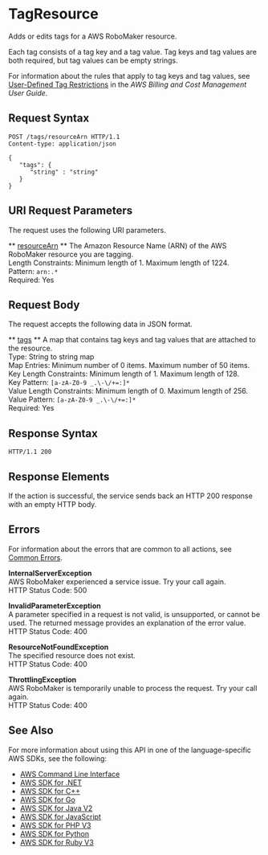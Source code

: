 # TagResource<a name="API_TagResource"></a>

Adds or edits tags for a AWS RoboMaker resource\.

Each tag consists of a tag key and a tag value\. Tag keys and tag values are both required, but tag values can be empty strings\. 

For information about the rules that apply to tag keys and tag values, see [User\-Defined Tag Restrictions](https://docs.aws.amazon.com/awsaccountbilling/latest/aboutv2/allocation-tag-restrictions.html) in the *AWS Billing and Cost Management User Guide*\. 

## Request Syntax<a name="API_TagResource_RequestSyntax"></a>

```
POST /tags/resourceArn HTTP/1.1
Content-type: application/json

{
   "tags": { 
      "string" : "string" 
   }
}
```

## URI Request Parameters<a name="API_TagResource_RequestParameters"></a>

The request uses the following URI parameters\.

 ** [resourceArn](#API_TagResource_RequestSyntax) **   <a name="robomaker-TagResource-request-resourceArn"></a>
The Amazon Resource Name \(ARN\) of the AWS RoboMaker resource you are tagging\.  
Length Constraints: Minimum length of 1\. Maximum length of 1224\.  
Pattern: `arn:.*`   
Required: Yes

## Request Body<a name="API_TagResource_RequestBody"></a>

The request accepts the following data in JSON format\.

 ** [tags](#API_TagResource_RequestSyntax) **   <a name="robomaker-TagResource-request-tags"></a>
A map that contains tag keys and tag values that are attached to the resource\.  
Type: String to string map  
Map Entries: Minimum number of 0 items\. Maximum number of 50 items\.  
Key Length Constraints: Minimum length of 1\. Maximum length of 128\.  
Key Pattern: `[a-zA-Z0-9 _.\-\/+=:]*`   
Value Length Constraints: Minimum length of 0\. Maximum length of 256\.  
Value Pattern: `[a-zA-Z0-9 _.\-\/+=:]*`   
Required: Yes

## Response Syntax<a name="API_TagResource_ResponseSyntax"></a>

```
HTTP/1.1 200
```

## Response Elements<a name="API_TagResource_ResponseElements"></a>

If the action is successful, the service sends back an HTTP 200 response with an empty HTTP body\.

## Errors<a name="API_TagResource_Errors"></a>

For information about the errors that are common to all actions, see [Common Errors](CommonErrors.md)\.

 **InternalServerException**   
AWS RoboMaker experienced a service issue\. Try your call again\.  
HTTP Status Code: 500

 **InvalidParameterException**   
A parameter specified in a request is not valid, is unsupported, or cannot be used\. The returned message provides an explanation of the error value\.  
HTTP Status Code: 400

 **ResourceNotFoundException**   
The specified resource does not exist\.  
HTTP Status Code: 400

 **ThrottlingException**   
AWS RoboMaker is temporarily unable to process the request\. Try your call again\.  
HTTP Status Code: 400

## See Also<a name="API_TagResource_SeeAlso"></a>

For more information about using this API in one of the language\-specific AWS SDKs, see the following:
+  [AWS Command Line Interface](https://docs.aws.amazon.com/goto/aws-cli/robomaker-2018-06-29/TagResource) 
+  [AWS SDK for \.NET](https://docs.aws.amazon.com/goto/DotNetSDKV3/robomaker-2018-06-29/TagResource) 
+  [AWS SDK for C\+\+](https://docs.aws.amazon.com/goto/SdkForCpp/robomaker-2018-06-29/TagResource) 
+  [AWS SDK for Go](https://docs.aws.amazon.com/goto/SdkForGoV1/robomaker-2018-06-29/TagResource) 
+  [AWS SDK for Java V2](https://docs.aws.amazon.com/goto/SdkForJavaV2/robomaker-2018-06-29/TagResource) 
+  [AWS SDK for JavaScript](https://docs.aws.amazon.com/goto/AWSJavaScriptSDK/robomaker-2018-06-29/TagResource) 
+  [AWS SDK for PHP V3](https://docs.aws.amazon.com/goto/SdkForPHPV3/robomaker-2018-06-29/TagResource) 
+  [AWS SDK for Python](https://docs.aws.amazon.com/goto/boto3/robomaker-2018-06-29/TagResource) 
+  [AWS SDK for Ruby V3](https://docs.aws.amazon.com/goto/SdkForRubyV3/robomaker-2018-06-29/TagResource) 